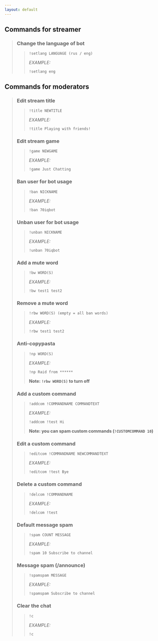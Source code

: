 ```yaml
---
layout: default
---
```


## Commands for streamer

>### Change the language of bot
>>`!setlang LANGUAGE (rus / eng)`
>>
>>*EXAMPLE:*
>>```
>>!setlang eng
>>```

## Commands for moderators

>### Edit stream title
>>`!title NEWTITLE`
>>
>>*EXAMPLE:*
>>```
>>!title Playing with friends!
>>```
>
>### Edit stream game
>>`!game NEWGAME`
>>
>>*EXAMPLE:*
>>```
>>!game Just Chatting
>>```
>
>### Ban user for bot usage
>>`!ban NICKNAME`
>>
>>*EXAMPLE:*
>>```
>>!ban 70iqbot
>>```
>
>### Unban user for bot usage
>>`!unban NICKNAME`
>>
>>*EXAMPLE:*
>>```
>>!unban 70iqbot
>>```
>
>### Add a mute word
>>`!bw WORD(S)`
>>
>>*EXAMPLE:*
>>```
>>!bw test1 test2
>>```
>
>### Remove a mute word
>>`!rbw WORD(S) (empty = all ban words)`
>>
>>*EXAMPLE:*
>>```
>>!rbw test1 test2
>>```
>
>### Anti-copypasta
>>`!np WORD(S)`
>>
>>*EXAMPLE:*
>>```
>>!np Raid from ******
>>```
>>**Note: ```!rbw WORD(S)``` to turn off**
>
>### Add a custom command
>>`!addcom !COMMANDNAME COMMANDTEXT`
>>
>>*EXAMPLE:*
>>```
>>!addcom !test Hi
>>```
>>**Note: you can spam custom commands (```!CUSTOMCOMMAND 10```)**
>
>### Edit a custom command
>>`!editcom !COMMANDNAME NEWCOMMANDTEXT`
>>
>>*EXAMPLE:*
>>```
>>!editcom !test Bye
>>```
>
>### Delete a custom command
>>`!delcom !COMMANDNAME`
>>
>>*EXAMPLE:*
>>```
>>!delcom !test
>>```
>
>### Default message spam
>>`!spam COUNT MESSAGE`
>>
>>*EXAMPLE:*
>>```
>>!spam 10 Subscribe to channel
>>```
>
>### Message spam (/announce)
>>`!spamspam MESSAGE`
>>
>>*EXAMPLE:*
>>```
>>!spamspam Subscribe to channel
>>```
>
>### Clear the chat
>>`!c`
>>
>>*EXAMPLE:*
>>```
>>!c
>>```
